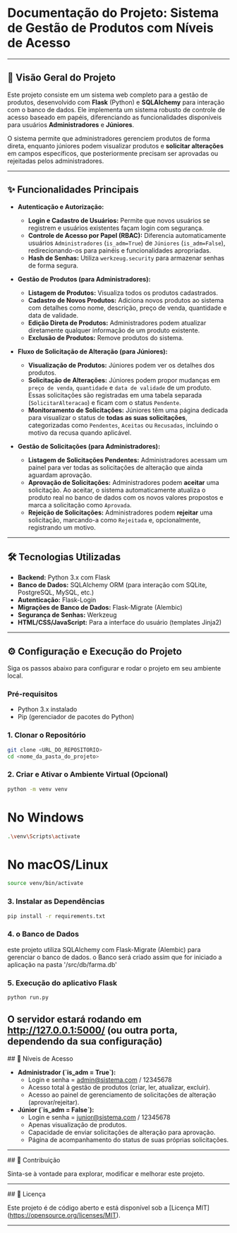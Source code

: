 # Documentação do Projeto: Sistema de Gestão de Produtos com Níveis de Acesso

---

## 🚀 Visão Geral do Projeto

Este projeto consiste em um sistema web completo para a gestão de produtos, desenvolvido com **Flask** (Python) e **SQLAlchemy** para interação com o banco de dados. Ele implementa um sistema robusto de controle de acesso baseado em papéis, diferenciando as funcionalidades disponíveis para usuários **Administradores** e **Júniores**.

O sistema permite que administradores gerenciem produtos de forma direta, enquanto júniores podem visualizar produtos e **solicitar alterações** em campos específicos, que posteriormente precisam ser aprovadas ou rejeitadas pelos administradores.

---

## ✨ Funcionalidades Principais

* **Autenticação e Autorização:**
    * **Login e Cadastro de Usuários:** Permite que novos usuários se registrem e usuários existentes façam login com segurança.
    * **Controle de Acesso por Papel (RBAC):** Diferencia automaticamente usuários `Administradores` (`is_adm=True`) de `Júniores` (`is_adm=False`), redirecionando-os para painéis e funcionalidades apropriadas.
    * **Hash de Senhas:** Utiliza `werkzeug.security` para armazenar senhas de forma segura.

* **Gestão de Produtos (para Administradores):**
    * **Listagem de Produtos:** Visualiza todos os produtos cadastrados.
    * **Cadastro de Novos Produtos:** Adiciona novos produtos ao sistema com detalhes como nome, descrição, preço de venda, quantidade e data de validade.
    * **Edição Direta de Produtos:** Administradores podem atualizar diretamente qualquer informação de um produto existente.
    * **Exclusão de Produtos:** Remove produtos do sistema.

* **Fluxo de Solicitação de Alteração (para Júniores):**
    * **Visualização de Produtos:** Júniores podem ver os detalhes dos produtos.
    * **Solicitação de Alterações:** Júniores podem propor mudanças em `preço de venda`, `quantidade` e `data de validade` de um produto. Essas solicitações são registradas em uma tabela separada (`SolicitarAlteracao`) e ficam com o status `Pendente`.
    * **Monitoramento de Solicitações:** Júniores têm uma página dedicada para visualizar o status de **todas as suas solicitações**, categorizadas como `Pendentes`, `Aceitas` ou `Recusadas`, incluindo o motivo da recusa quando aplicável.

* **Gestão de Solicitações (para Administradores):**
    * **Listagem de Solicitações Pendentes:** Administradores acessam um painel para ver todas as solicitações de alteração que ainda aguardam aprovação.
    * **Aprovação de Solicitações:** Administradores podem **aceitar** uma solicitação. Ao aceitar, o sistema automaticamente atualiza o produto real no banco de dados com os novos valores propostos e marca a solicitação como `Aprovada`.
    * **Rejeição de Solicitações:** Administradores podem **rejeitar** uma solicitação, marcando-a como `Rejeitada` e, opcionalmente, registrando um motivo.

---

## 🛠️ Tecnologias Utilizadas

* **Backend:** Python 3.x com Flask
* **Banco de Dados:** SQLAlchemy ORM (para interação com SQLite, PostgreSQL, MySQL, etc.)
* **Autenticação:** Flask-Login
* **Migrações de Banco de Dados:** Flask-Migrate (Alembic)
* **Segurança de Senhas:** Werkzeug
* **HTML/CSS/JavaScript:** Para a interface do usuário (templates Jinja2)

---

## ⚙️ Configuração e Execução do Projeto

Siga os passos abaixo para configurar e rodar o projeto em seu ambiente local.

### Pré-requisitos

* Python 3.x instalado
* Pip (gerenciador de pacotes do Python)

### 1. Clonar o Repositório

```bash
git clone <URL_DO_REPOSITORIO>
cd <nome_da_pasta_do_projeto>
```

### 2. Criar e Ativar o Ambiente Virtual (Opcional)

```bash
python -m venv venv
```
# No Windows
```bash
.\venv\Scripts\activate
```
# No macOS/Linux
```bash
source venv/bin/activate
```

### 3. Instalar as Dependências

```bash
pip install -r requirements.txt
```

### 4. o Banco de Dados
este projeto utiliza SQLAlchemy com Flask-Migrate (Alembic) para gerenciar o banco de dados.
o Banco será criado assim que for iniciado a aplicação na pasta '/src/db/farma.db'

### 5. Execução do aplicativo Flask
```bash
python run.py
```
O servidor estará rodando em http://127.0.0.1:5000/ (ou outra porta, dependendo da sua configuração)
---

\#\# 👤 Níveis de Acesso

* **Administrador (\`is\_adm = True\`):**
    * Login e senha = admin@sistema.com / 12345678
    * Acesso total à gestão de produtos (criar, ler, atualizar, excluir).
    * Acesso ao painel de gerenciamento de solicitações de alteração (aprovar/rejeitar).
* **Júnior (\`is\_adm = False\`):**
    * Login e senha = junior@sistema.com / 12345678
    * Apenas visualização de produtos.
    * Capacidade de enviar solicitações de alteração para aprovação.
    * Página de acompanhamento do status de suas próprias solicitações.

---

\#\# 🤝 Contribuição

Sinta-se à vontade para explorar, modificar e melhorar este projeto.

---

\#\# 📄 Licença

Este projeto é de código aberto e está disponível sob a \[Licença MIT\](https://opensource.org/licenses/MIT).

---
